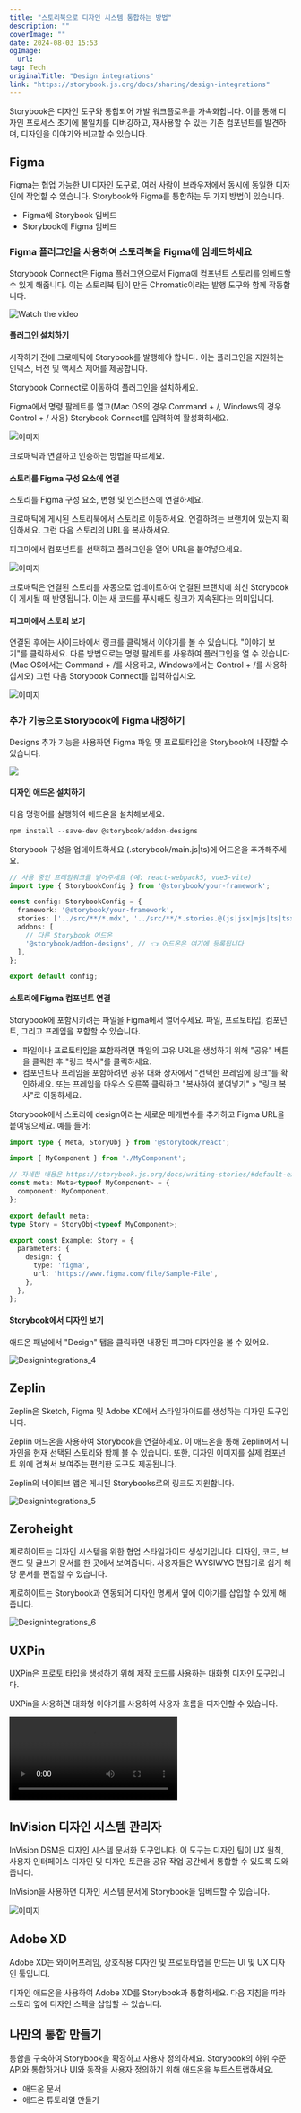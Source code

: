 ```yaml
---
title: "스토리북으로 디자인 시스템 통합하는 방법"
description: ""
coverImage: ""
date: 2024-08-03 15:53
ogImage: 
  url: 
tag: Tech
originalTitle: "Design integrations"
link: "https://storybook.js.org/docs/sharing/design-integrations"
---
```





Storybook은 디자인 도구와 통합되어 개발 워크플로우를 가속화합니다. 이를 통해 디자인 프로세스 초기에 불일치를 디버깅하고, 재사용할 수 있는 기존 컴포넌트를 발견하며, 디자인을 이야기와 비교할 수 있습니다.

## Figma

Figma는 협업 가능한 UI 디자인 도구로, 여러 사람이 브라우저에서 동시에 동일한 디자인에 작업할 수 있습니다. Storybook와 Figma를 통합하는 두 가지 방법이 있습니다.

- Figma에 Storybook 임베드
- Storybook에 Figma 임베드



### Figma 플러그인을 사용하여 스토리북을 Figma에 임베드하세요

Storybook Connect은 Figma 플러그인으로서 Figma에 컴포넌트 스토리를 임베드할 수 있게 해줍니다. 이는 스토리북 팀이 만든 Chromatic이라는 발행 도구와 함께 작동합니다.

![Watch the video](https://example.com/img/video_thumbnail.jpg)

#### 플러그인 설치하기



시작하기 전에 크로매틱에 Storybook를 발행해야 합니다. 이는 플러그인을 지원하는 인덱스, 버전 및 액세스 제어를 제공합니다.

Storybook Connect로 이동하여 플러그인을 설치하세요.

Figma에서 명령 팔레트를 열고(Mac OS의 경우 Command + /, Windows의 경우 Control + / 사용) Storybook Connect를 입력하여 활성화하세요.

![이미지](/assets/img/Designintegrations_0.png)



크로매틱과 연결하고 인증하는 방법을 따르세요.

#### 스토리를 Figma 구성 요소에 연결

스토리를 Figma 구성 요소, 변형 및 인스턴스에 연결하세요.

크로매틱에 게시된 스토리북에서 스토리로 이동하세요. 연결하려는 브랜치에 있는지 확인하세요. 그런 다음 스토리의 URL을 복사하세요.



피그마에서 컴포넌트를 선택하고 플러그인을 열어 URL을 붙여넣으세요.

![이미지](/assets/img/Designintegrations_1.png)

크로매틱은 연결된 스토리를 자동으로 업데이트하여 연결된 브랜치에 최신 Storybook이 게시될 때 반영됩니다. 이는 새 코드를 푸시해도 링크가 지속된다는 의미입니다.

#### 피그마에서 스토리 보기



연결된 후에는 사이드바에서 링크를 클릭해서 이야기를 볼 수 있습니다. "이야기 보기"를 클릭하세요. 다른 방법으로는 명령 팔레트를 사용하여 플러그인을 열 수 있습니다 (Mac OS에서는 Command + /를 사용하고, Windows에서는 Control + /를 사용하십시오) 그런 다음 Storybook Connect를 입력하십시오.

![이미지](/assets/img/Designintegrations_2.png)

### 추가 기능으로 Storybook에 Figma 내장하기

Designs 추가 기능을 사용하면 Figma 파일 및 프로토타입을 Storybook에 내장할 수 있습니다.



<img src="/assets/img/Designintegrations_3.png" />

#### 디자인 애드온 설치하기

다음 명령어를 실행하여 애드온을 설치해보세요.

```js
npm install --save-dev @storybook/addon-designs
```



Storybook 구성을 업데이트하세요 (.storybook/main.js|ts)에 어드온을 추가해주세요.

```typescript
// 사용 중인 프레임워크를 넣어주세요 (예: react-webpack5, vue3-vite)
import type { StorybookConfig } from '@storybook/your-framework';

const config: StorybookConfig = {
  framework: '@storybook/your-framework',
  stories: ['../src/**/*.mdx', '../src/**/*.stories.@(js|jsx|mjs|ts|tsx)'],
  addons: [
    // 다른 Storybook 어드온
    '@storybook/addon-designs', // 👈 어드온은 여기에 등록됩니다
  ],
};

export default config;
```

#### 스토리에 Figma 컴포넌트 연결

Storybook에 포함시키려는 파일을 Figma에서 열어주세요. 파일, 프로토타입, 컴포넌트, 그리고 프레임을 포함할 수 있습니다.



- 파일이나 프로토타입을 포함하려면 파일의 고유 URL을 생성하기 위해 "공유" 버튼을 클릭한 후 "링크 복사"를 클릭하세요.
- 컴포넌트나 프레임을 포함하려면 공유 대화 상자에서 "선택한 프레임에 링크"를 확인하세요. 또는 프레임을 마우스 오른쪽 클릭하고 "복사하여 붙여넣기" » "링크 복사"로 이동하세요.

Storybook에서 스토리에 design이라는 새로운 매개변수를 추가하고 Figma URL을 붙여넣으세요. 예를 들어:

```typescript
import type { Meta, StoryObj } from '@storybook/react';

import { MyComponent } from './MyComponent';

// 자세한 내용은 https://storybook.js.org/docs/writing-stories/#default-export을 확인하세요
const meta: Meta<typeof MyComponent> = {
  component: MyComponent,
};

export default meta;
type Story = StoryObj<typeof MyComponent>;

export const Example: Story = {
  parameters: {
    design: {
      type: 'figma',
      url: 'https://www.figma.com/file/Sample-File',
    },
  },
};
```

#### Storybook에서 디자인 보기



애드온 패널에서 "Design" 탭을 클릭하면 내장된 피그마 디자인을 볼 수 있어요.

![Designintegrations_4](/assets/img/Designintegrations_4.png)

## Zeplin

Zeplin은 Sketch, Figma 및 Adobe XD에서 스타일가이드를 생성하는 디자인 도구입니다.



Zeplin 애드온을 사용하여 Storybook을 연결하세요. 이 애드온을 통해 Zeplin에서 디자인을 현재 선택된 스토리와 함께 볼 수 있습니다. 또한, 디자인 이미지를 실제 컴포넌트 위에 겹쳐서 보여주는 편리한 도구도 제공됩니다.

Zeplin의 네이티브 앱은 게시된 Storybooks로의 링크도 지원합니다.

![Designintegrations_5](/assets/img/Designintegrations_5.png)

## Zeroheight



제로하이트는 디자인 시스템을 위한 협업 스타일가이드 생성기입니다. 디자인, 코드, 브랜드 및 글쓰기 문서를 한 곳에서 보여줍니다. 사용자들은 WYSIWYG 편집기로 쉽게 해당 문서를 편집할 수 있습니다.

제로하이트는 Storybook과 연동되어 디자인 명세서 옆에 이야기를 삽입할 수 있게 해줍니다.

![Designintegrations_6](/assets/img/Designintegrations_6.png)

## UXPin



UXPin은 프로토 타입을 생성하기 위해 제작 코드를 사용하는 대화형 디자인 도구입니다.

UXPin을 사용하면 대화형 이야기를 사용하여 사용자 흐름을 디자인할 수 있습니다.

<video autoplay playsinline loop>
  <source src="@source/docs/Tech/2024-04-07-Designintegrations/img/Designintegrations_1.mp4" type="video/mp4">
</video>

## InVision 디자인 시스템 관리자



InVision DSM은 디자인 시스템 문서화 도구입니다. 이 도구는 디자인 팀이 UX 원칙, 사용자 인터페이스 디자인 및 디자인 토큰을 공유 작업 공간에서 통합할 수 있도록 도와줍니다.

InVision을 사용하면 디자인 시스템 문서에 Storybook을 임베드할 수 있습니다.

![이미지](/assets/img/Designintegrations_7.png)

## Adobe XD



Adobe XD는 와이어프레임, 상호작용 디자인 및 프로토타입을 만드는 UI 및 UX 디자인 툴입니다.

디자인 애드온을 사용하여 Adobe XD를 Storybook과 통합하세요. 다음 지침을 따라 스토리 옆에 디자인 스펙을 삽입할 수 있습니다.

## 나만의 통합 만들기

통합을 구축하여 Storybook을 확장하고 사용자 정의하세요. Storybook의 하위 수준 API와 통합하거나 UI와 동작을 사용자 정의하기 위해 애드온을 부트스트랩하세요.



- 애드온 문서
- 애드온 튜토리얼 만들기